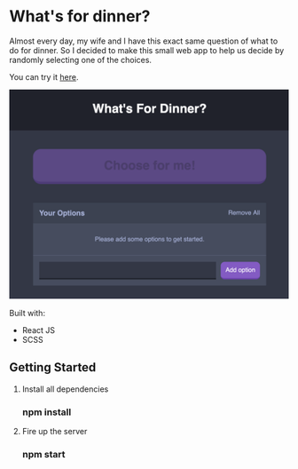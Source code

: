 # What's for dinner?

Almost every day, my wife and I have this exact same question of what to do for dinner. So I decided to make this small web app to help us decide by randomly selecting one of the choices. 

You can try it [here](https://joseph-gansukh.github.io/whats-for-dinner/).

![whatsfordinner.png](images/whatsfordinner.png)

Built with: 
  - React JS
  - SCSS

## Getting Started
  1. Install all dependencies
        ### npm install
  2. Fire up the server
        ### npm start


